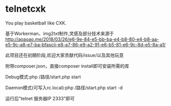# telnetcxk
You play basketball like CXK.

基于Workerman、img2txt制作,灵感及部分技术来源于 http://aoaoao.me/2018/03/26/e6-9e-84-e5-bb-ba-e4-b8-80-e4-b8-aa-e5-9c-a8-e7-ba-bfascii-e8-a7-86-e9-a2-91-e6-b5-81-e6-9c-8d-e5-8a-a1/

此项目还在初期阶段,欢迎大家贡献代码/issue/以及其他玩意

附带composer.json，直接composer install即可安装所需的库

Debug模式:php /路径/start.php start

Daemon模式(可写入rc.local):php /路径/start.php start -d

运行后"telnet 服务器IP 2333"即可

